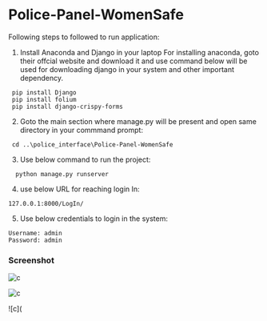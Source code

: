 # Police-Panel-WomenSafe

Following steps to followed to run application:

1. Install Anaconda and Django in your laptop
For installing anaconda, goto their offcial website and download it and use command below will be used for downloading django in your system and other important dependency.
```
 pip install Django 
 pip install folium
 pip install django-crispy-forms
```

2. Goto the main section where manage.py will be present and open same directory in your commmand prompt:
```
 cd ..\police_interface\Police-Panel-WomenSafe
```

3. Use below command to run the project:
```
  python manage.py runserver
```

4. use below URL for reaching login In:
```
127.0.0.1:8000/LogIn/
```

5. Use below credentials to login in the system:
```
Username: admin
Password: admin
```

### Screenshot
![c](https://github.com/kazimsayed954/Police-Panel-WomenSafe/blob/master/ScreenShot/Home.PNG)

![c](https://github.com/kazimsayed954/Police-Panel-WomenSafe/blob/master/ScreenShot/LogIn.PNG)

![c](


